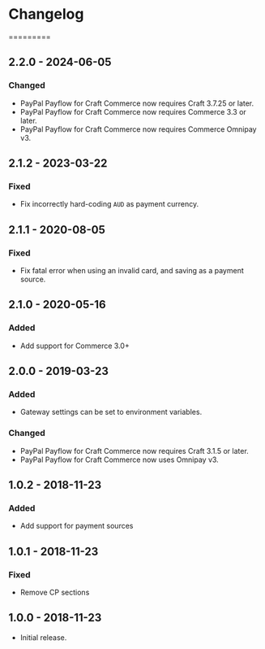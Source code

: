 # Changelog
=========

## 2.2.0 - 2024-06-05

### Changed
- PayPal Payflow for Craft Commerce now requires Craft 3.7.25 or later.
- PayPal Payflow for Craft Commerce now requires Commerce 3.3 or later.
- PayPal Payflow for Craft Commerce now requires Commerce Omnipay v3.

## 2.1.2 - 2023-03-22

### Fixed
- Fix incorrectly hard-coding `AUD` as payment currency.

## 2.1.1 - 2020-08-05

### Fixed
- Fix fatal error when using an invalid card, and saving as a payment source.

## 2.1.0 - 2020-05-16

### Added
- Add support for Commerce 3.0+

## 2.0.0 - 2019-03-23

### Added
- Gateway settings can be set to environment variables.

### Changed
- PayPal Payflow for Craft Commerce now requires Craft 3.1.5 or later.
- PayPal Payflow for Craft Commerce now uses Omnipay v3.

## 1.0.2 - 2018-11-23

### Added
- Add support for payment sources 

## 1.0.1 - 2018-11-23

### Fixed
- Remove CP sections

## 1.0.0 - 2018-11-23

- Initial release.
